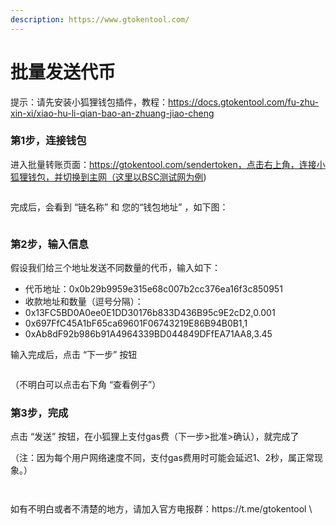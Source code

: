 ```yaml
---
description: https://www.gtokentool.com/
---
```


# 批量发送代币

提示：请先安装小狐狸钱包插件，教程：https://docs.gtokentool.com/fu-zhu-xin-xi/xiao-hu-li-qian-bao-an-zhuang-jiao-cheng

### 第1步，连接钱包

进入批量转账页面：https://gtokentool.com/sendertoken，点击右上角，连接小狐狸钱包，并切换到主网（这里以BSC测试网为例)

<figure><img src="https://lh7-us.googleusercontent.com/gf3ho8iEOWdZ6l5WkDlPZxbKNT_CFjiCJbDjXO6u4bwHU8EKdz-Rl9XOw_-t4q89mr_46jo79lDkh3rGpR_JXNRamJfdb76fUuf22kCvDskV23QTiDusrdv9zHNvhcfGEp-Dg_mIB2BpCWVjbi_v_7E" alt=""><figcaption></figcaption></figure>

完成后，会看到 “链名称” 和 您的“钱包地址” ，如下图：

<figure><img src="https://lh7-us.googleusercontent.com/WhMhizOEkTeTbsLmcjI91mKH9e6Z458de7d8osvO6Krv2VCG1Fv5cXdVHhEO8Ps2Z97_pPtF9Wkff3EdbGVCd4Zb7VQ4z1LF9-VK4R-nFm5PJHMROZJdLJZhF9MThLfCb4MQ9M34pdQrr4MoNlaShOs" alt=""><figcaption></figcaption></figure>

### 第2步，输入信息

假设我们给三个地址发送不同数量的代币，输入如下：

* 代币地址：0x0b29b9959e315e68c007b2cc376ea16f3c850951
* 收款地址和数量（逗号分隔）：
* 0x13FC5BD0A0ee0E1DD30176b833D436B95c9E2cD2,0.001
* 0x697FfC45A1bF65ca69601F06743219E86B94B0B1,1
* 0xAb8dF92b986b91A4964339BD044849DFfEA71AA8,3.45

输入完成后，点击 “下一步” 按钮

<figure><img src="https://lh7-us.googleusercontent.com/B8UkNj3KS0pdAZDOeRAZdOKzbshvvk0_sviWrnGwxyAqSQqGaozP7To4uOFa8xCCSvoUAaQyM3QQZ0vTXawn7D1u2QqBBXNuvTKL-Elb5EdHs9Ubo1bjUf_wYRXjaIHmNXRnsImOZqU_W0DKzwjC-zo" alt=""><figcaption></figcaption></figure>

（不明白可以点击右下角 “查看例子”）

### 第3步，完成

点击 “发送” 按钮，在小狐狸上支付gas费（下一步>批准>确认），就完成了

（注：因为每个用户网络速度不同，支付gas费用时可能会延迟1、2秒，属正常现象。）

<figure><img src="https://lh7-us.googleusercontent.com/1wCBsw9KQeTYUbULZfNh42zn2JAAIwC8Xf2GCYptwCt09DJGlV4HN1hmK4L7tEZNtV1mJOrPnMPv-mR-yFGnwMpccya7cfCc_xedSinm723gwLtSoEZ47xBB3jb8JkIXFnvYzYz94Fe-hdvkU6vaaXI" alt=""><figcaption></figcaption></figure>

<figure><img src="https://lh7-us.googleusercontent.com/7wFVCGer8aMcSieCQqD2_HYwmviyYPw9EZHq8pEdUdJdJ1Xw42oh65VZzGCPd-kx3rcsbzolLiAAw_WBa-DITJlMwNQh-pnQVHFyzG5Q5MRKOu1TYIX2wibuFb6d0PyAJc8eZlW9atq1-b9rW2CMylE" alt=""><figcaption></figcaption></figure>
如有不明白或者不清楚的地方，请加入官方电报群：https://t.me/gtokentool
\
